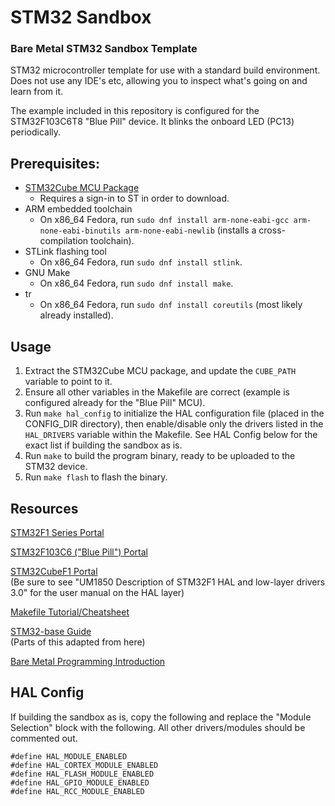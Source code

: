 # STM32 Sandbox
### Bare Metal STM32 Sandbox Template

STM32 microcontroller template for use with a standard build environment. Does not use any IDE's etc, allowing you to inspect what's going on and learn from it.

The example included in this repository is configured for the STM32F103C6T8 "Blue Pill" device. It blinks the onboard LED (PC13) periodically.

## Prerequisites:
- [STM32Cube MCU Package](https://www.st.com/en/embedded-software/stm32cube-mcu-mpu-packages.html)
    - Requires a sign-in to ST in order to download.
- ARM embedded toolchain
    - On x86_64 Fedora, run `sudo dnf install arm-none-eabi-gcc arm-none-eabi-binutils arm-none-eabi-newlib` (installs a cross-compilation toolchain).
- STLink flashing tool
    - On x86_64 Fedora, run `sudo dnf install stlink`.
- GNU Make
    - On x86_64 Fedora, run `sudo dnf install make`.
- tr
    - On x86_64 Fedora, run `sudo dnf install coreutils` (most likely already installed).

## Usage
1. Extract the STM32Cube MCU package, and update the `CUBE_PATH` variable to point to it.
2. Ensure all other variables in the Makefile are correct (example is configured already for the "Blue Pill" MCU).
3. Run `make hal_config` to initialize the HAL configuration file (placed in the CONFIG_DIR directory), then enable/disable only the drivers listed in the `HAL_DRIVERS` variable within the Makefile. See HAL Config below for the exact list if building the sandbox as is.
3. Run `make` to build the program binary, ready to be uploaded to the STM32 device.
4. Run `make flash` to flash the binary.

## Resources
[STM32F1 Series Portal](https://www.st.com/en/microcontrollers-microprocessors/stm32f1-series.html)

[STM32F103C6 ("Blue Pill") Portal](https://www.st.com/en/microcontrollers-microprocessors/stm32f103c6.html)

[STM32CubeF1 Portal](https://www.st.com/en/embedded-software/stm32cubef1.html)  
(Be sure to see "UM1850 Description of STM32F1 HAL and low-layer drivers 3.0" for the user manual on the HAL layer)

[Makefile Tutorial/Cheatsheet](https://makefiletutorial.com)

[STM32-base Guide](https://github.com/STM32-base/STM32-base)  
(Parts of this adapted from here)

[Bare Metal Programming Introduction](https://interrupt.memfault.com/blog/zero-to-main-1)

## HAL Config
If building the sandbox as is, copy the following and replace the "Module Selection" block with the following. All other drivers/modules should be commented out.

```
#define HAL_MODULE_ENABLED
#define HAL_CORTEX_MODULE_ENABLED
#define HAL_FLASH_MODULE_ENABLED
#define HAL_GPIO_MODULE_ENABLED
#define HAL_RCC_MODULE_ENABLED
```
